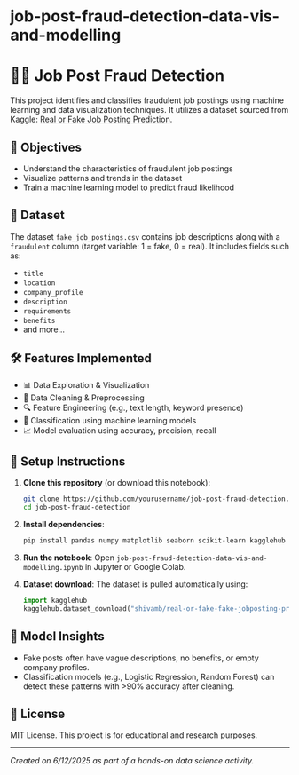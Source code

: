 # job-post-fraud-detection-data-vis-and-modelling

# 🕵️‍♂️ Job Post Fraud Detection

This project identifies and classifies fraudulent job postings using machine learning and data visualization techniques. It utilizes a dataset sourced from Kaggle: [Real or Fake Job Posting Prediction](https://www.kaggle.com/datasets/shivamb/real-or-fake-fake-jobposting-prediction).

## 📌 Objectives

- Understand the characteristics of fraudulent job postings
- Visualize patterns and trends in the dataset
- Train a machine learning model to predict fraud likelihood

## 📁 Dataset

The dataset `fake_job_postings.csv` contains job descriptions along with a `fraudulent` column (target variable: 1 = fake, 0 = real). It includes fields such as:

- `title`
- `location`
- `company_profile`
- `description`
- `requirements`
- `benefits`
- and more...

## 🛠️ Features Implemented

- 📊 Data Exploration & Visualization
- 🧹 Data Cleaning & Preprocessing
- 🔍 Feature Engineering (e.g., text length, keyword presence)
- 🤖 Classification using machine learning models
- 📈 Model evaluation using accuracy, precision, recall

## 🚀 Setup Instructions

1. **Clone this repository** (or download this notebook):
    ```bash
    git clone https://github.com/yourusername/job-post-fraud-detection.git
    cd job-post-fraud-detection
    ```

2. **Install dependencies**:
    ```bash
    pip install pandas numpy matplotlib seaborn scikit-learn kagglehub
    ```

3. **Run the notebook**:
    Open `job-post-fraud-detection-data-vis-and-modelling.ipynb` in Jupyter or Google Colab.

4. **Dataset download**:
    The dataset is pulled automatically using:
    ```python
    import kagglehub
    kagglehub.dataset_download("shivamb/real-or-fake-fake-jobposting-prediction")
    ```

## 🧠 Model Insights

- Fake posts often have vague descriptions, no benefits, or empty company profiles.
- Classification models (e.g., Logistic Regression, Random Forest) can detect these patterns with >90% accuracy after cleaning.

## 🧾 License

MIT License. This project is for educational and research purposes.

---

*Created on 6/12/2025 as part of a hands-on data science activity.*
